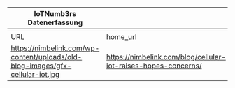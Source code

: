 |IoTNumb3rs Datenerfassung|||||||||||
| ---- | ---- | ---- | ---- | ---- | ---- | ---- | ---- | ---- | ---- | ---- |
||||||||||||
|URL|home_url|filename|device_class|device_count|market_class|market_volume|prognosis_year|publication_year|authorship_class|Dropbox folder|
|https://nimbelink.com/wp-content/uploads/old-blog-images/gfx-cellular-iot.jpg|https://nimbelink.com/blog/cellular-iot-raises-hopes-concerns/|file10_gfx-cellular-iot.jpg||||||||Pattoho/20181122-1800|
